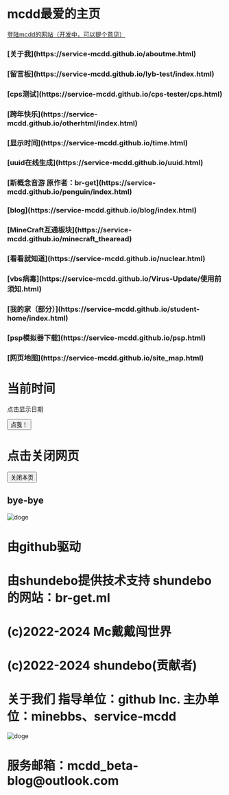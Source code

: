 <html>
  <title>mcdd的主页</title>
<script>
    document.title = 'bomb！mcdd！'
    <link rel="icon" href="assetss/images/logo.jpg">
  </script>
<h1>
mcdd最爱的主页
</h1>
<a href="https://service-mcdd.github.io/Login/login.html" target="_blank">登陆mcdd的网站（开发中，可以提个意见）</a>
<h3> 
[关于我](https://service-mcdd.github.io/aboutme.html)
</h3>
<h3>
[留言板](https://service-mcdd.github.io/lyb-test/index.html)
</h3>
<h3>
[cps测试](https://service-mcdd.github.io/cps-tester/cps.html)
</h3>
<h3>
[跨年快乐](https://service-mcdd.github.io/otherhtml/index.html)
</h3>
<h3>
[显示时间](https://service-mcdd.github.io/time.html)
</h3>
<h3>
[uuid在线生成](https://service-mcdd.github.io/uuid.html)
</h3>
<h3>
[新概念音游  原作者：br-get](https://service-mcdd.github.io/penguin/index.html)
</h3>
<h3>
[blog](https://service-mcdd.github.io/blog/index.html)
</h3>
<h3>
[MineCraft互通板块](https://service-mcdd.github.io/minecraft_thearead)
</h3>
<h3>
[看看就知道](https://service-mcdd.github.io/nuclear.html)
</h3>
<h3>
[vbs病毒](https://service-mcdd.github.io/Virus-Update/使用前须知.html)
</h3>
<h3>
[我的家（部分）](https://service-mcdd.github.io/student-home/index.html)
</h3>
<h3>
[psp模拟器下载](https://service-mcdd.github.io/psp.html)
</h3>
<h3>
[网页地图](https://service-mcdd.github.io/site_map.html)
</h3>
<script>
function displayDate(){
    document.getElementById("demo").innerHTML=Date();
}
</script>
<body>

<h1>当前时间</h1>
<p id="demo">点击显示日期</p>

<button type="button" onclick="displayDate()">点我！</button>

</body>

<h1>
点击关闭网页
</h1>
<script language="javascript"> 
function custom_close() { 
if (confirm("您确定要关闭本页吗？")) { 
window.opener = null; 
window.open('', '_self'); 
window.close() 
} else {} 
} 
</script> 
<input id="btnClose" type="button" value="关闭本页" onClick="custom_close()" 
/> 

<h2>
bye-bye
</h2>

<img src="https://service-mcdd.github.io/EB738A00-1826-492F-BF3F-5EF9EF49BAD9.webp" alt="doge" title="doge" />

<h1>
由github驱动
</h1>
<h1>
由shundebo提供技术支持 shundebo的网站：br-get.ml
</h1>  
<h1>
(c)2022-2024 Mc戴戴闯世界
</h1>
<h1>
(c)2022-2024 shundebo(贡献者)
</h1>
<h1>
关于我们   指导单位：github Inc.      主办单位：minebbs、service-mcdd
</h1>
<img src="https://service-mcdd.github.io/IMG.jpg" alt="doge" title="doge" /> 
<h1>
服务邮箱：mcdd_beta-blog@outlook.com
</h1>
